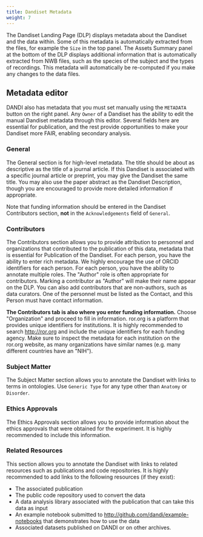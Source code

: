 ```yaml
---
title: Dandiset Metadata
weight: 7
---
```


The Dandiset Landing Page (DLP) displays metadata about the Dandiset and the data within.
Some of this metadata is automatically extracted from the files, for example the `Size` in the top panel.
The Assets Summary panel at the bottom of the DLP displays additional information
that is automatically extracted from NWB files, such as the species of the subject and the types of recordings.
This metadata will automatically be re-computed if you make any changes to the data files.

## Metadata editor

DANDI also has metadata that you must set manually using the `METADATA` button on the right panel.
Any `Owner` of a Dandiset has the ability to edit the manual Dandiset metadata through this editor.
Several fields here are essential for publication, and the rest provide opportunities to make your Dandiset
more FAIR, enabling secondary analysis.

### General

The General section is for high-level metadata.
The title should be about as descriptive as the title of a journal article.
If this Dandiset is associated with a specific journal article or preprint, you may give the Dandiset the same title.
You may also use the paper abstract as the Dandiset Description, though you are encouraged to provide more
detailed information if appropriate.

Note that funding information should be entered in the Dandiset Contributors section, **not** in the `Acknowledgements`
field of `General`.


### Contributors

The Contributors section allows you to provide attribution to personnel and organizations that contributed to the
publication of this data, metadata that is essential for Publication of the Dandiset. For each person, you
have the ability to enter rich metadata.
We highly encourage the use of ORCID identifiers for each person.
For each person, you have the ability to annotate multiple roles.
The "Author" role is often appropriate for contributors.
Marking a contributor as "Author" will make their name appear on the DLP.
You can also add contributors that are non-authors, such as data curators.
One of the personnel must be listed as the Contact, and this Person must have contact information.


**The Contributors tab is also where you enter funding information.**
Choose "Organization" and proceed to fill in information.
ror.org is a platform that provides unique identifiers for institutions.
It is highly recommended to search http://ror.org and include the unique identifiers for each funding agency.
Make sure to inspect the metadata for each institution on the ror.org website, as many organizations have similar names
(e.g. many different countries have an "NIH").

### Subject Matter

The Subject Matter section allows you to annotate the Dandiset with links to terms in ontologies. Use `Generic Type`
for any type other than `Anatomy` or `Disorder`.

### Ethics Approvals

The Ethics Approvals section allows you to provide information about the ethics approvals that were obtained for the
experiment. It is highly recommended to include this information.

### Related Resources

This section allows you to annotate the Dandiset with links to related resources such as publications and code repositories.
It is highly recommended to add links to the following resources (if they exist):

  * The associated publication
  * The public code repository used to convert the data
  * A data analysis library associated with the publication that can take this data as input
  * An example notebook submitted to http://github.com/dandi/example-notebooks that demonstrates how to use the data
  * Associated datasets published on DANDI or on other archives.